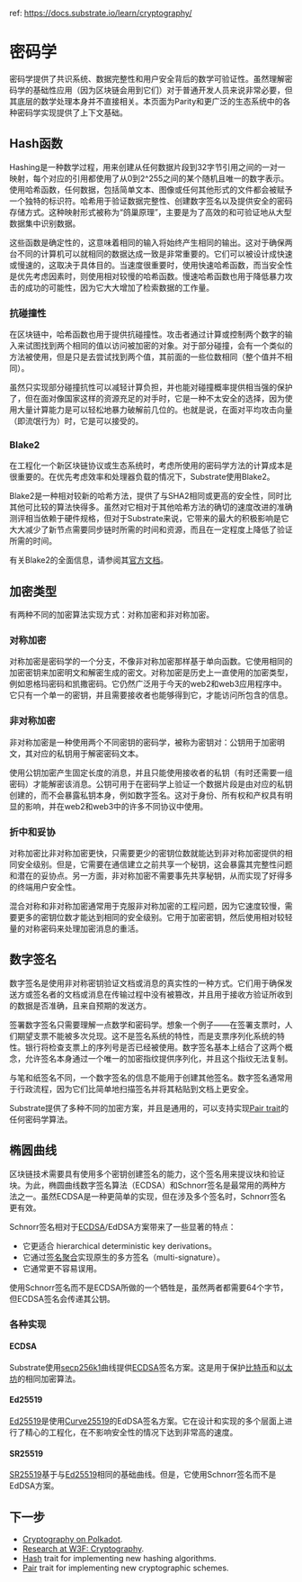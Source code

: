 ref: https://docs.substrate.io/learn/cryptography/


# 密码学

密码学提供了共识系统、数据完整性和用户安全背后的数学可验证性。虽然理解密码学的基础性应用（因为区块链会用到它们）对于普通开发人员来说非常必要，但其底层的数学处理本身并不直接相关。本页面为Parity和更广泛的生态系统中的各种密码学实现提供了上下文基础。

## Hash函数

Hashing是一种数学过程，用来创建从任何数据片段到32字节引用之间的一对一映射，每个对应的引用都使用了从0到2^255之间的某个随机且唯一的数字表示。使用哈希函数，任何数据，包括简单文本、图像或任何其他形式的文件都会被赋予一个独特的标识符。哈希用于验证数据完整性、创建数字签名以及提供安全的密码存储方式。这种映射形式被称为“鸽巢原理”，主要是为了高效的和可验证地从大型数据集中识别数据。

这些函数是确定性的，这意味着相同的输入将始终产生相同的输出。这对于确保两台不同的计算机可以就相同的数据达成一致是非常重要的。它们可以被设计成快速或慢速的，这取决于具体目的。当速度很重要时，使用快速哈希函数，而当安全性是优先考虑因素时，则使用相对较慢的哈希函数。慢速哈希函数也用于降低暴力攻击的成功的可能性，因为它大大增加了检索数据的工作量。

### 抗碰撞性

在区块链中，哈希函数也用于提供抗碰撞性。攻击者通过计算或控制两个数字的输入来试图找到两个相同的值以访问被加密的对象。对于部分碰撞，会有一个类似的方法被使用，但是只是去尝试找到两个值，其前面的一些位数相同（整个值并不相同）。

虽然只实现部分碰撞抗性可以减轻计算负担，并也能对碰撞概率提供相当强的保护了，但在面对像国家这样的资源充足的对手时，它是一种不太安全的选择，因为使用大量计算能力是可以轻松地暴力破解前几位的。也就是说，在面对平均攻击向量（即流氓行为）时，它是可以接受的。

### Blake2

在工程化一个新区块链协议或生态系统时，考虑所使用的密码学方法的计算成本是很重要的。在优先考虑效率和处理器负载的情况下，Substrate使用Blake2。

Blake2是一种相对较新的哈希方法，提供了与SHA2相同或更高的安全性，同时比其他可比较的算法快得多。虽然对它相对于其他哈希方法的确切的速度改进的准确测评相当依赖于硬件规格，但对于Substrate来说，它带来的最大的积极影响是它大大减少了新节点需要同步链时所需的时间和资源，而且在一定程度上降低了验证所需的时间。

有关Blake2的全面信息，请参阅其[官方文档](https://www.blake2.net/blake2.pdf)。

## 加密类型

有两种不同的加密算法实现方式：对称加密和非对称加密。

### 对称加密

对称加密是密码学的一个分支，不像非对称加密那样基于单向函数。它使用相同的加密密钥来加密明文和解密生成的密文。对称加密是历史上一直使用的加密类型，例如恩格玛密码和凯撒密码。它仍然广泛用于今天的web2和web3应用程序中。它只有一个单一的密钥，并且需要接收者也能够得到它，才能访问所包含的信息。

### 非对称加密

非对称加密是一种使用两个不同密钥的密码学，被称为密钥对：公钥用于加密明文，其对应的私钥用于解密密码文本。

使用公钥加密产生固定长度的消息，并且只能使用接收者的私钥（有时还需要一组密码）才能解密该消息。公钥可用于在密码学上验证一个数据片段是由对应的私钥创建的，而不会暴露私钥本身，例如数字签名。这对于身份、所有权和产权具有明显的影响，并在web2和web3中的许多不同协议中使用。

### 折中和妥协

对称加密比非对称加密更快，只需要更少的密钥位数就能达到非对称加密提供的相同安全级别。但是，它需要在通信建立之前共享一个秘钥，这会暴露其完整性问题和潜在的妥协点。另一方面，非对称加密不需要事先共享秘钥，从而实现了好得多的终端用户安全性。

混合对称和非对称加密通常用于克服非对称加密的工程问题，因为它速度较慢，需要更多的密钥位数才能达到相同的安全级别。它用于加密密钥，然后使用相对较轻量的对称密码来处理加密消息的重活。

## 数字签名

数字签名是使用非对称密钥验证文档或消息的真实性的一种方式。它们用于确保发送方或签名者的文档或消息在传输过程中没有被篡改，并且用于接收方验证所收到的数据是否准确，且来自预期的发送方。

签署数字签名只需要理解一点数学和密码学。想象一个例子——在签署支票时，人们期望支票不能被多次兑现。这不是签名系统的特性，而是支票序列化系统的特性。银行将检查支票上的序列号是否已经被使用。数字签名基本上结合了这两个概念，允许签名本身通过一个唯一的加密指纹提供序列化，并且这个指纹无法复制。

与笔和纸签名不同，一个数字签名的信息不能用于创建其他签名。数字签名通常用于行政流程，因为它们比简单地扫描签名并将其粘贴到文档上更安全。

Substrate提供了多种不同的加密方案，并且是通用的，可以支持实现[Pair trait](https://paritytech.github.io/substrate/master/sp_core/crypto/trait.Pair.html)的任何密码学算法。

## 椭圆曲线

区块链技术需要具有使用多个密钥创建签名的能力，这个签名用来提议块和验证块。为此，椭圆曲线数字签名算法（ECDSA）和Schnorr签名是最常用的两种方法之一。虽然ECDSA是一种更简单的实现，但在涉及多个签名时，Schnorr签名更有效。

Schnorr签名相对于[ECDSA](https://docs.substrate.io/learn/cryptography/#ecdsa)/EdDSA方案带来了一些显著的特点：

- 它更适合 hierarchical deterministic key derivations。
- 它通过[签名聚合](https://bitcoincore.org/en/2017/03/23/schnorr-signature-aggregation/)实现原生的多方签名（multi-signature）。
- 它通常更不容易误用。

使用Schnorr签名而不是ECDSA所做的一个牺牲是，虽然两者都需要64个字节，但ECDSA签名会传递其公钥。

### 各种实现

#### ECDSA

Substrate使用[secp256k1](https://en.bitcoin.it/wiki/Secp256k1)曲线提供[ECDSA](https://en.wikipedia.org/wiki/Elliptic_Curve_Digital_Signature_Algorithm)签名方案。这是用于保护[比特币](https://en.wikipedia.org/wiki/Bitcoin)和[以太坊](https://en.wikipedia.org/wiki/Ethereum)的相同加密算法。

#### Ed25519

[Ed25519](https://en.wikipedia.org/wiki/EdDSA#Ed25519)是使用[Curve25519](https://en.wikipedia.org/wiki/Curve25519)的EdDSA签名方案。它在设计和实现的多个层面上进行了精心的工程化，在不影响安全性的情况下达到非常高的速度。

#### SR25519

[SR25519](https://research.web3.foundation/en/latest/polkadot/keys/1-accounts-more.html)基于与[Ed25519](https://docs.substrate.io/learn/cryptography/#ed25519)相同的基础曲线。但是，它使用Schnorr签名而不是EdDSA方案。

## 下一步

- [Cryptography on Polkadot](https://wiki.polkadot.network/docs/en/learn-cryptography).
- [Research at W3F: Cryptography](https://research.web3.foundation/en/latest/crypto.html).
- [Hash](https://paritytech.github.io/substrate/master/sp_runtime/traits/trait.Hash.html) trait for implementing new hashing algorithms.
- [Pair](https://paritytech.github.io/substrate/master/sp_core/crypto/trait.Pair.html) trait for implementing new cryptographic schemes.


